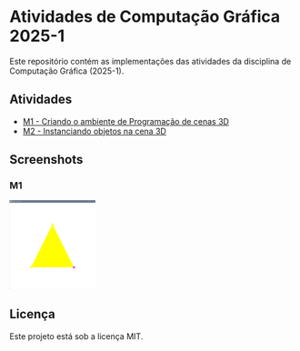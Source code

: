 # Atividades de Computação Gráfica 2025-1

Este repositório contém as implementações das atividades da disciplina de Computação Gráfica (2025-1).

## Atividades

- [M1 - Criando o ambiente de Programação de cenas 3D](RESULTM1.md)
- [M2 - Instanciando objetos na cena 3D](RESULTM2.md)

## Screenshots

### M1

<img src="https://raw.githubusercontent.com/LucasMurakami/AtividadesCG-2025-1/main/screenshots/M1.png" alt="M1 Screenshot" width="30%" />

## Licença

Este projeto está sob a licença MIT.
